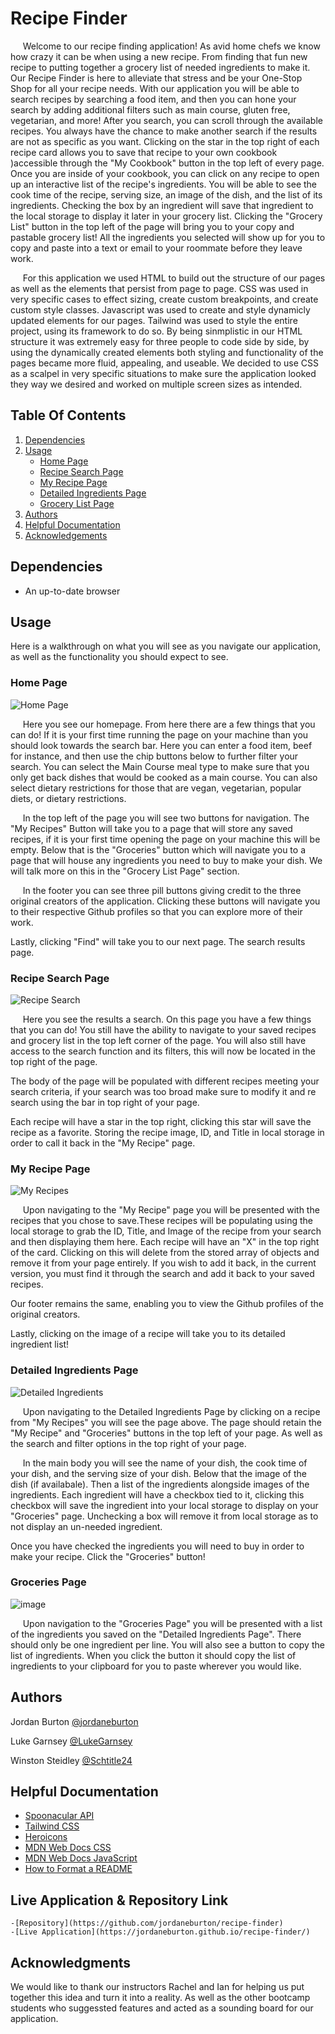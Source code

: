 # Recipe Finder
&nbsp;&nbsp;&nbsp;&nbsp; Welcome to our recipe finding application! As avid home chefs we know how crazy it can be when using a new recipe. From finding that fun new recipe to putting together a grocery list of needed ingredients to make it.
Our Recipe Finder is here to alleviate that stress and be your One-Stop Shop for all your recipe needs. With our application you will be able to search recipes by searching a food item, and then you can hone your search by adding additional filters such as main course, gluten free, vegetarian, and more! After you search, you can scroll through the available recipes. You always have the chance to make another search if the results are not as specific as you want. Clicking on the star in the top right of each recipe card allows you to save that recipe to your own cookbook )accessible through the "My Cookbook" button in the top left of every page. Once you are inside of your cookbook, you can click on any recipe to open up an interactive list of the recipe's ingredients. You will be able to see the cook time of the recipe, serving size, an image of the dish, and the list of its ingredients. Checking the box by an ingredient will save that ingredient to the local storage to display it later in your grocery list. Clicking the "Grocery List" button in the top left of the page will bring you to your copy and pastable grocery list! All the ingredients you selected will show up for you to copy and paste into a text or email to your roommate before they leave work. 

&nbsp;&nbsp;&nbsp;&nbsp; For this application we used HTML to build out the structure of our pages as well as the elements that persist from page to page. CSS was used in very specific cases to effect sizing, create custom breakpoints, and create custom style classes. Javascript was used to create and style dynamicly updated elements for our pages. Tailwind was used to style the entire project, using its framework to do so. By being sinmplistic in our HTML structure it was extremely easy for three people to code side by side, by using the dynamically created elements both styling and functionality of the pages became more fluid, appealing, and useable. We decided to use CSS as a scalpel in very specific situations to make sure the application looked they way we desired and worked on multiple screen sizes as intended. 




## Table Of Contents
  1. [Dependencies](#deps)
  2. [Usage](#use)
     - [Home Page](#home)
     - [Recipe Search Page](#search)
     - [My Recipe Page](#saved)
     - [Detailed Ingredients Page](#ingredient)
     - [Grocery List Page](#groceries)
  3. [Authors](#authors)
  4. [Helpful Documentation](#docs)
  5. [Acknowledgements](#credits)

## <a name="deps"></a> Dependencies

- An up-to-date browser

## <a name="use"></a> Usage
Here is a walkthrough on what you will see as you navigate our application, as well as the functionality you should expect to see. 

### <a name="home"></a> Home Page
![Home Page](https://github.com/jordaneburton/recipe-finder/assets/153530625/6638d8b2-ddb9-4e25-b516-5019dbafd5f5)

&nbsp;&nbsp;&nbsp;&nbsp; Here you see our homepage. From here there are a few things that you can do! If it is your first time running the page on your machine than you should look towards the search bar. Here you can enter a food item, beef for instance, and then use the chip buttons below to further filter your search. You can select the Main Course meal type to make sure that you only get back dishes that would be cooked as a main course. You can also select dietary restrictions for those that are vegan, vegetarian, popular diets, or dietary restrictions. 

&nbsp;&nbsp;&nbsp;&nbsp; In the top left of the page you will see two buttons for navigation. The "My Recipes" Button will take you to a page that will store any saved recipes, if it is your first time opening the page on your machine this will be empty. Below that is the "Groceries" button which will navigate you to a page that will house any ingredients you need to buy to make your dish. We will talk more on this in the "Grocery List Page" section. 

&nbsp;&nbsp;&nbsp;&nbsp; In the footer you can see three pill buttons giving credit to the three original creators of the application. Clicking these buttons will navigate you to their respective Github profiles so that you can explore more of their work. 

Lastly, clicking "Find" will take you to our next page. The search results page. 

### <a name="search"></a> Recipe Search Page
![Recipe Search](https://github.com/jordaneburton/recipe-finder/assets/153530625/ca6322c9-2210-4749-a407-12550c9beb30)


&nbsp;&nbsp;&nbsp;&nbsp; Here you see the results a search. On this page you have a few things that you can do! You still have the ability to navigate to your saved recipes and grocery list in the top left corner of the page. You will also still have access to the search function and its filters, this will now be located in the top right of the page. 

The body of the page will be populated with different recipes meeting your search criteria, if your search was too broad make sure to modify it and re search using the bar in top right of your page. 

Each recipe will have a star in the top right, clicking this star will save the recipe as a favorite. Storing the recipe image, ID, and Title in local storage in order to call it back in the "My Recipe" page. 

### <a name="saved"></a> My Recipe Page
![My Recipes](https://github.com/jordaneburton/recipe-finder/assets/153530625/eff2efed-f24e-4f00-844b-122ac1df384e)

&nbsp;&nbsp;&nbsp;&nbsp; Upon navigating to the "My Recipe" page you will be presented with the recipes that you chose to save.These recipes will be populating using the local storage to grab the ID, Title, and Image of the recipe from your search and then displaying them here.  Each recipe will have an "X" in the top right of the card. Clicking on this will delete from the stored array of objects and remove it from your page entirely. If you wish to add it back, in the current version, you must find it through the search and add it back to your saved recipes. 

Our footer remains the same, enabling you to view the Github profiles of the original creators. 

Lastly, clicking on the image of a recipe will take you to its detailed ingredient list! 

### <a name="ingredient"></a> Detailed Ingredients Page
![Detailed Ingredients](https://github.com/jordaneburton/recipe-finder/assets/153530625/b5a3f5b2-ecb3-4853-a468-ffb1a04a8ecd)


&nbsp;&nbsp;&nbsp;&nbsp; Upon navigating to the Detailed Ingredients Page by clicking on a recipe from "My Recipes" you will see the page above. The page should retain the "My Recipe" and "Groceries" buttons in the top left of your page. As well as the search and filter options in the top right of your page. 

&nbsp;&nbsp;&nbsp;&nbsp; In the main body you will see the name of your dish, the cook time of your dish, and the serving size of your dish. Below that the image of the dish (if availabale). Then a list of the ingredients alongside images of the ingredients. Each ingredient will have a checkbox tied to it, clicking this checkbox will save the ingredient into your local storage to display on your "Groceries" page. Unchecking a box will remove it from local storage as to not display an un-needed ingredient. 

Once you have checked the ingredients you will need to buy in order to make your recipe. Click the "Groceries" button! 

### <a name="groceries"></a> Groceries Page
![image](https://github.com/jordaneburton/recipe-finder/assets/153530625/a0d8d4ad-5a80-49c4-b5c7-18588cffbf7d)


&nbsp;&nbsp;&nbsp;&nbsp; Upon navigation to the "Groceries Page" you will be presented with a list of the ingredients you saved on the "Detailed Ingredients Page". There should only be one ingredient per line. You will also see a button to copy the list of ingredients. When you click the button it should copy the list of ingredients to your clipboard for you to paste wherever you would like. 


## <a name="authors"></a> Authors

Jordan Burton 
[@jordaneburton](https://github.com/jordaneburton)

Luke Garnsey
[@LukeGarnsey](https://github.com/LukeGarnsey)

Winston Steidley
[@Schtitle24](https://github.com/Schtitle24)

## <a name="docs"></a> Helpful Documentation

 - [Spoonacular API](https://spoonacular.com/food-api/docs)
 - [Tailwind CSS](https://tailwindcss.com/docs/installation/play-cdn)
 - [Heroicons](https://heroicons.com/)
 - [MDN Web Docs CSS](https://developer.mozilla.org/en-US/docs/Web/CSS) 
 - [MDN Web Docs JavaScript](https://developer.mozilla.org/en-US/docs/Web/JavaScript)
 - [How to Format a README](https://www.freecodecamp.org/news/how-to-write-a-good-readme-file/)

## <a name="credits"></a> Live Application & Repository Link
    -[Repository](https://github.com/jordaneburton/recipe-finder)
    -[Live Application](https://jordaneburton.github.io/recipe-finder/)
    

## <a name="credits"></a> Acknowledgments

We would like to thank our instructors Rachel and Ian for helping us put together this idea and turn it into a reality. As well as the other bootcamp students who suggessted features and acted as a sounding board for our application. 

